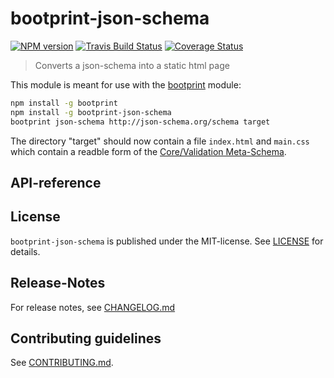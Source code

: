 # bootprint-json-schema 

[![NPM version](https://badge.fury.io/js/bootprint-json-schema.svg)](http://badge.fury.io/js/bootprint-json-schema)
[![Travis Build Status](https://travis-ci.org/bootprint/bootprint-json-schema.svg?branch=master)](https://travis-ci.org/bootprint/bootprint-json-schema)
[![Coverage Status](https://img.shields.io/coveralls/bootprint/bootprint-json-schema.svg)](https://coveralls.io/r/bootprint/bootprint-json-schema)


> Converts a json-schema into a static html page



This module is meant for use with the [bootprint](https://npmjs.com/package/bootprint) module:

```bash
npm install -g bootprint
npm install -g bootprint-json-schema
bootprint json-schema http://json-schema.org/schema target
```

The directory "target" should now contain a file `index.html` and `main.css` which contain a readble
form of the [Core/Validation Meta-Schema](http://json-schema.org).

##  API-reference




## License

`bootprint-json-schema` is published under the MIT-license. 
See [LICENSE](LICENSE) for details.

## Release-Notes
 
For release notes, see [CHANGELOG.md](CHANGELOG.md)
 
## Contributing guidelines

See [CONTRIBUTING.md](CONTRIBUTING.md).